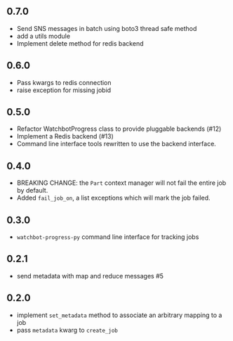 0.7.0
-----
- Send SNS messages in batch using boto3 thread safe method
- add a utils module
- Implement delete method for redis backend

0.6.0
-----
- Pass kwargs to redis connection
- raise exception for missing jobid

0.5.0
-----
- Refactor WatchbotProgress class to provide pluggable backends (#12)
- Implement a Redis backend (#13)
- Command line interface tools rewritten to use the backend interface.

0.4.0
-----
- BREAKING CHANGE: the `Part` context manager will not fail the entire job by default.
- Added `fail_job_on`, a list exceptions which will mark the job failed.

0.3.0
-----
- `watchbot-progress-py` command line interface for tracking jobs

0.2.1
-----
- send metadata with map and reduce messages #5

0.2.0
-----
- implement `set_metadata` method to associate an arbitrary mapping to a job
- pass `metadata` kwarg to `create_job`
